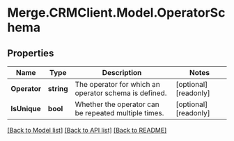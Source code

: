 # Merge.CRMClient.Model.OperatorSchema

## Properties

Name | Type | Description | Notes
------------ | ------------- | ------------- | -------------
**Operator** | **string** | The operator for which an operator schema is defined. | [optional] [readonly] 
**IsUnique** | **bool** | Whether the operator can be repeated multiple times. | [optional] [readonly] 

[[Back to Model list]](../README.md#documentation-for-models) [[Back to API list]](../README.md#documentation-for-api-endpoints) [[Back to README]](../README.md)

